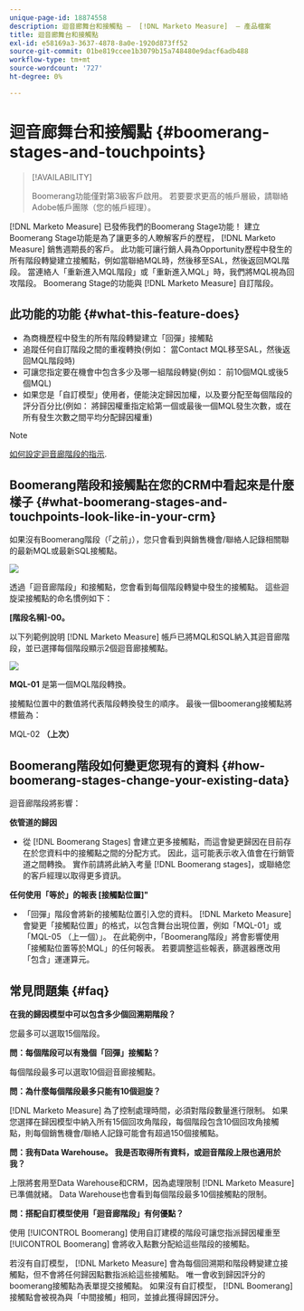 ```yaml
---
unique-page-id: 18874558
description: 迴音廊舞台和接觸點 —  [!DNL Marketo Measure]  — 產品檔案
title: 迴音廊舞台和接觸點
exl-id: e58169a3-3637-4878-8a0e-1920d873ff52
source-git-commit: 01be819ccee1b3079b15a748480e9dacf6adb488
workflow-type: tm+mt
source-wordcount: '727'
ht-degree: 0%

---
```


# 迴音廊舞台和接觸點 {#boomerang-stages-and-touchpoints}

>[!AVAILABILITY]
>
>Boomerang功能僅對第3級客戶啟用。 若要要求更高的帳戶層級，請聯絡Adobe帳戶團隊（您的帳戶經理）。

[!DNL Marketo Measure] 已發佈我們的Boomerang Stage功能！ 建立Boomerang Stage功能是為了讓更多的人瞭解客戶的歷程， [!DNL Marketo Measure] 銷售週期長的客戶。 此功能可讓行銷人員為Opportunity歷程中發生的所有階段轉變建立接觸點，例如當聯絡MQL時，然後移至SAL，然後返回MQL階段。 當連絡人「重新進入MQL階段」或「重新進入MQL」時，我們將MQL視為回攻階段。 Boomerang Stage的功能與 [!DNL Marketo Measure] 自訂階段。

## 此功能的功能 {#what-this-feature-does}

* 為商機歷程中發生的所有階段轉變建立「回彈」接觸點
* 追蹤任何自訂階段之間的重複轉換(例如： 當Contact MQL移至SAL，然後返回MQL階段時)
* 可讓您指定要在機會中包含多少及哪一組階段轉變(例如： 前10個MQL或後5個MQL)
* 如果您是「自訂模型」使用者，便能決定歸因加權，以及要分配至每個階段的評分百分比(例如： 將歸因權重指定給第一個或最後一個MQL發生次數，或在所有發生次數之間平均分配歸因權重)

>[!NOTE]
>
>[如何設定迴音廊階段的指示](/help/advanced-marketo-measure-features/boomerang/setting-up-boomerang-stages.md).

## Boomerang階段和接觸點在您的CRM中看起來是什麼樣子 {#what-boomerang-stages-and-touchpoints-look-like-in-your-crm}

如果沒有Boomerang階段（「之前」），您只會看到與銷售機會/聯絡人記錄相關聯的最新MQL或最新SQL接觸點。

![](assets/1.png)

透過「迴音廊階段」和接觸點，您會看到每個階段轉變中發生的接觸點。 這些迴旋梁接觸點的命名慣例如下：

**[階段名稱]-00。**

以下列範例說明 [!DNL Marketo Measure] 帳戶已將MQL和SQL納入其迴音廊階段，並已選擇每個階段顯示2個迴音廊接觸點。

![](assets/2.png)

**MQL-01** 是第一個MQL階段轉換。

接觸點位置中的數值將代表階段轉換發生的順序。 最後一個boomerang接觸點將標籤為：

MQL-02 **（上次）**

## Boomerang階段如何變更您現有的資料 {#how-boomerang-stages-change-your-existing-data}

迴音廊階段將影響：

**依管道的歸因**

* 從 [!DNL Boomerang Stages] 會建立更多接觸點，而這會變更歸因在目前存在於您資料中的接觸點之間的分配方式。 因此，這可能表示收入值會在行銷管道之間轉換。 實作前請將此納入考量 [!DNL Boomerang stages]，或聯絡您的客戶經理以取得更多資訊。

**任何使用「等於」的報表 [接觸點位置]&quot;**

* 「回彈」階段會將新的接觸點位置引入您的資料。 [!DNL Marketo Measure] 會變更「接觸點位置」的格式，以包含舞台出現位置，例如「MQL-01」或「MQL-05 （上一個）」。 在此範例中，「Boomerang階段」將會影響使用「接觸點位置等於MQL」的任何報表。 若要調整這些報表，篩選器應改用「包含」運運算元。

## 常見問題集 {#faq}

**在我的歸因模型中可以包含多少個回溯期階段？**

您最多可以選取15個階段。

**問：每個階段可以有幾個「回彈」接觸點？**

每個階段最多可以選取10個迴音廊接觸點。

**問：為什麼每個階段最多只能有10個迴旋？**

[!DNL Marketo Measure] 為了控制處理時間，必須對階段數量進行限制。 如果您選擇在歸因模型中納入所有15個回攻角階段，每個階段包含10個回攻角接觸點，則每個銷售機會/聯絡人記錄可能會有超過150個接觸點。

**問：我有Data Warehouse。 我是否取得所有資料，或迴音階段上限也適用於我？**

上限將套用至Data Warehouse和CRM，因為處理限制 [!DNL Marketo Measure] 已準備就緒。 Data Warehouse也會看到每個階段最多10個接觸點的限制。

**問：搭配自訂模型使用「迴音廊階段」有何優點？**

使用 [!UICONTROL Boomerang] 使用自訂建模的階段可讓您指派歸因權重至 [!UICONTROL Boomerang] 會將收入點數分配給這些階段的接觸點。

若沒有自訂模型， [!DNL Marketo Measure] 會為每個回溯期和階段轉變建立接觸點，但不會將任何歸因點數指派給這些接觸點。 唯一會收到歸因評分的boomerang接觸點為表單提交接觸點。 如果沒有自訂模型， [!DNL Boomerang] 接觸點會被視為與「中間接觸」相同，並據此獲得歸因評分。
